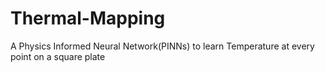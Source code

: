 # Thermal-Mapping
A Physics Informed Neural Network(PINNs) to learn Temperature at every point on a square plate

